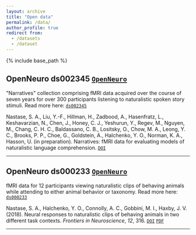 ```yaml
---
layout: archive
title: "Open data"
permalink: /data/
author_profile: true
redirect from:
  - /datasets
  - /dataset
---
```


{% include base_path %}

## OpenNeuro ds002345 [`OpenNeuro`](https://openneuro.org/datasets/ds002345/)

"Narratives" collection comprising fMRI data acquired over the course of seven years for over 300 participants listening to naturalistic spoken story stimuli. Read more here: [`ds002345`](https://snastase.github.io/datasets/ds002345)

Nastase, S. A., Liu, Y.-F., Hillman, H., Zadbood, A., Hasenfratz, L., Keshavarzian, N., Chen, J., Honey, C. J., Yeshurun, Y., Regev, M., Nguyen, M., Chang, C. H. C., Baldassano, C. B., Lositsky, O., Chow, M. A., Leong, Y. C., Brooks, P. P., Choe, G., Goldstein, A., Halchenko, Y. O., Norman, K. A., Hasson, U. (in preparation). Narratives: fMRI data for evaluating models of naturalistic language comprehension. [`DOI`](https://doi.org/10.18112/openneuro.ds002345.v1.0.0)

---

## OpenNeuro ds000233 [`OpenNeuro`](https://openneuro.org/datasets/ds000233/)

fMRI data for 12 participants viewing naturalistic clips of behaving animals while attending to either animal behavior or taxonomy. Read more here: [`ds000233`](https://snastase.github.io/datasets/ds000233)

Nastase, S. A., Halchenko, Y. O., Connolly, A. C., Gobbini, M. I., Haxby, J. V. (2018). Neural responses to naturalistic clips of behaving animals in two different task contexts. *Frontiers in Neuroscience*, *12*, 316. [`DOI`](https://doi.org/10.3389/fnins.2018.00316) [`PDF`](https://snastase.github.io/files/Nastase_FrontNeurosci_2018.pdf)

---
